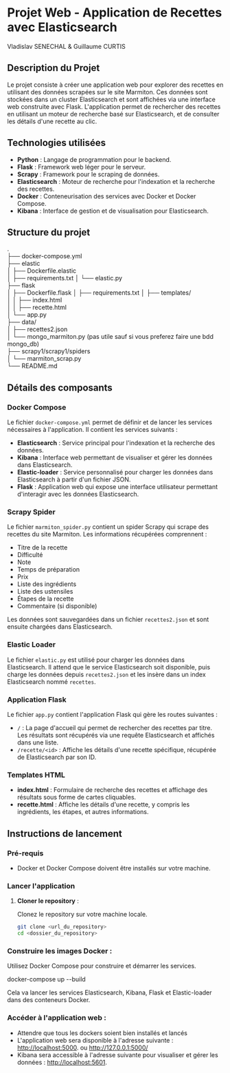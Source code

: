 
# Projet Web - Application de Recettes avec Elasticsearch

Vladislav SENECHAL & Guillaume CURTIS

## Description du Projet

Le projet consiste à créer une application web pour explorer des recettes en utilisant des données scrapées sur le site Marmiton. Ces données sont stockées dans un cluster Elasticsearch et sont affichées via une interface web construite avec Flask. L'application permet de rechercher des recettes en utilisant un moteur de recherche basé sur Elasticsearch, et de consulter les détails d'une recette au clic.

## Technologies utilisées

- **Python** : Langage de programmation pour le backend.
- **Flask** : Framework web léger pour le serveur.
- **Scrapy** : Framework pour le scraping de données.
- **Elasticsearch** : Moteur de recherche pour l'indexation et la recherche des recettes.
- **Docker** : Conteneurisation des services avec Docker et Docker Compose.
- **Kibana** : Interface de gestion et de visualisation pour Elasticsearch.

## Structure du projet

.   
├── docker-compose.yml   
├── elastic   
│ ├── Dockerfile.elastic  
│ ├── requirements.txt
│ └── elastic.py    
├── flask   
│ ├── Dockerfile.flask 
│ ├── requirements.txt
│ ├── templates/   
│ │ ├── index.html    
│ │ ├── recette.html   
│ └── app.py     
├── data/   
│ ├── recettes2.json   
│ └── mongo_marmiton.py    (pas utile sauf si vous preferez faire une bdd mongo_db)   
├── scrapy1/scrapy1/spiders   
│ └── marmiton_scrap.py   
└── README.md  

## Détails des composants

### Docker Compose

Le fichier `docker-compose.yml` permet de définir et de lancer les services nécessaires à l'application. Il contient les services suivants :

- **Elasticsearch** : Service principal pour l'indexation et la recherche des données.
- **Kibana** : Interface web permettant de visualiser et gérer les données dans Elasticsearch.
- **Elastic-loader** : Service personnalisé pour charger les données dans Elasticsearch à partir d'un fichier JSON.
- **Flask** : Application web qui expose une interface utilisateur permettant d'interagir avec les données Elasticsearch.

### Scrapy Spider

Le fichier `marmiton_spider.py` contient un spider Scrapy qui scrape des recettes du site Marmiton. Les informations récupérées comprennent :

- Titre de la recette
- Difficulté
- Note
- Temps de préparation
- Prix
- Liste des ingrédients
- Liste des ustensiles
- Étapes de la recette
- Commentaire (si disponible)

Les données sont sauvegardées dans un fichier `recettes2.json` et sont ensuite chargées dans Elasticsearch.

### Elastic Loader

Le fichier `elastic.py` est utilisé pour charger les données dans Elasticsearch. Il attend que le service Elasticsearch soit disponible, puis charge les données depuis `recettes2.json` et les insère dans un index Elasticsearch nommé `recettes`.

### Application Flask

Le fichier `app.py` contient l'application Flask qui gère les routes suivantes :

- `/` : La page d'accueil qui permet de rechercher des recettes par titre. Les résultats sont récupérés via une requête Elasticsearch et affichés dans une liste.
- `/recette/<id>` : Affiche les détails d'une recette spécifique, récupérée de Elasticsearch par son ID.

### Templates HTML

- **index.html** : Formulaire de recherche des recettes et affichage des résultats sous forme de cartes cliquables.
- **recette.html** : Affiche les détails d'une recette, y compris les ingrédients, les étapes, et autres informations.


## Instructions de lancement

### Pré-requis

- Docker et Docker Compose doivent être installés sur votre machine.

### Lancer l'application

1. **Cloner le repository** :

   Clonez le repository sur votre machine locale.

   ```bash
   git clone <url_du_repository>
   cd <dossier_du_repository>

### Construire les images Docker :

Utilisez Docker Compose pour construire et démarrer les services.

docker-compose up --build


Cela va lancer les services Elasticsearch, Kibana, Flask et Elastic-loader dans des conteneurs Docker.


### Accéder à l'application web :
- Attendre que tous les dockers soient bien installés et lancés
- L'application web sera disponible à l'adresse suivante : [http://localhost:5000](http://localhost:5000).  ou http://127.0.0.1:5000/
- Kibana sera accessible à l'adresse suivante pour visualiser et gérer les données : [http://localhost:5601](http://localhost:5601).
